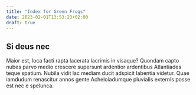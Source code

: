 ```yaml
---
title: "Index for Green Frogs"
date: 2023-02-01T13:53:23+02:00
draft: true
---
```


## Si deus nec

Maior est, loca facti rapta lacerata lacrimis in visaque? Quondam capto nubes
parvo medio crescere supersunt ardentior ardentibus Atlantiades teque spatium.
Nubila vidit lac mediam ducit adspicit labentia videtur. Quae iamdudum
renascitur annos gente Acheloiadumque pluvialis externis posse est nec e
spelunca.